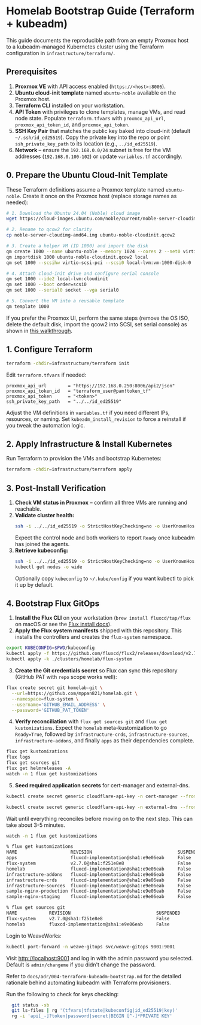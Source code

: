 # Homelab Bootstrap Guide (Terraform + kubeadm)

This guide documents the reproducible path from an empty Proxmox host to a kubeadm-managed Kubernetes cluster using the Terraform configuration in `infrastructure/terraform/`.

## Prerequisites

1. **Proxmox VE** with API access enabled (`https://<host>:8006`).
2. **Ubuntu cloud-init template** named `ubuntu-noble` available on the Proxmox host.
3. **Terraform CLI** installed on your workstation.
4. **API Token** with privileges to clone templates, manage VMs, and read node state. Populate `terraform.tfvars` with `proxmox_api_url`, `proxmox_api_token_id`, and `proxmox_api_token`.
5. **SSH Key Pair** that matches the public key baked into cloud-init (default `~/.ssh/id_ed25519`). Copy the private key into the repo or point `ssh_private_key_path` to its location (e.g., `../id_ed25519`).
6. **Network** – ensure the `192.168.0.0/24` subnet is free for the VM addresses (`192.168.0.100-102`) or update `variables.tf` accordingly.

## 0. Prepare the Ubuntu Cloud-Init Template

These Terraform definitions assume a Proxmox template named `ubuntu-noble`. Create it once on the Proxmox host (replace storage names as needed):

```bash
# 1. Download the Ubuntu 24.04 (Noble) cloud image
wget https://cloud-images.ubuntu.com/noble/current/noble-server-cloudimg-amd64.img

# 2. Rename to qcow2 for clarity
cp noble-server-cloudimg-amd64.img ubuntu-noble-cloudinit.qcow2

# 3. Create a helper VM (ID 1000) and import the disk
qm create 1000 --name ubuntu-noble --memory 1024 --cores 2 --net0 virtio,bridge=vmbr0
qm importdisk 1000 ubuntu-noble-cloudinit.qcow2 local
qm set 1000 --scsihw virtio-scsi-pci --scsi0 local-lvm:vm-1000-disk-0

# 4. Attach cloud-init drive and configure serial console
qm set 1000 --ide2 local-lvm:cloudinit
qm set 1000 --boot order=scsi0
qm set 1000 --serial0 socket --vga serial0

# 5. Convert the VM into a reusable template
qm template 1000
```

If you prefer the Proxmox UI, perform the same steps (remove the OS ISO, delete the default disk, import the qcow2 into SCSI, set serial console) as shown in [this walkthrough](https://www.youtube.com/watch?v=1Ec0Vg5be4s).

## 1. Configure Terraform

```bash
terraform -chdir=infrastructure/terraform init
```

Edit `terraform.tfvars` if needed:

```hcl
proxmox_api_url        = "https://192.168.0.250:8006/api2/json"
proxmox_api_token_id   = "terraform_user@pam!token_tf"
proxmox_api_token      = "<token>"
ssh_private_key_path   = "../../id_ed25519"
```

Adjust the VM definitions in `variables.tf` if you need different IPs, resources, or naming. Set `kubeadm_install_revision` to force a reinstall if you tweak the automation logic.

## 2. Apply Infrastructure & Install Kubernetes

Run Terraform to provision the VMs and bootstrap Kubernetes:

```bash
terraform -chdir=infrastructure/terraform apply
```

## 3. Post-Install Verification

1. **Check VM status in Proxmox** – confirm all three VMs are running and reachable.
2. **Validate cluster health:**
   ```bash
   ssh -i ../../id_ed25519 -o StrictHostKeyChecking=no -o UserKnownHostsFile=/dev/null ubuntu@192.168.0.100 "kubectl get nodes -o wide"
   ```
   Expect the control node and both workers to report `Ready` once kubeadm has joined the agents.
3. **Retrieve kubeconfig:**
   ```bash
   ssh -i ../../id_ed25519 -o StrictHostKeyChecking=no -o UserKnownHostsFile=/dev/null ubuntu@192.168.0.100 "sudo cat /etc/kubernetes/admin.conf" > kubeconfig
   kubectl get nodes -o wide
   ```
   Optionally copy `kubeconfig` to `~/.kube/config` if you want kubectl to pick it up by default.

## 4. Bootstrap Flux GitOps

1. **Install the Flux CLI** on your workstation (`brew install fluxcd/tap/flux` on macOS or see the [Flux install docs](https://fluxcd.io/docs/installation/)).
2. **Apply the Flux system manifests** shipped with this repository. This installs the controllers and creates the `flux-system` namespace.
```bash
export KUBECONFIG=$PWD/kubeconfig
kubectl apply -f https://github.com/fluxcd/flux2/releases/download/v2.7.0/install.yaml   
kubectl apply -k ./clusters/homelab/flux-system
```
3. **Create the Git credentials secret** so Flux can sync this repository (GitHub PAT with `repo` scope works well):
```bash
flux create secret git homelab-git \
  --url=https://github.com/mppan821/homelab.git \
  --namespace=flux-system \
  --username='GITHUB_EMAIL_ADDRESS' \
  --password='GITHUB_PAT_TOKEN'
```
4. **Verify reconciliation** with `flux get sources git` and `flux get kustomizations`. Expect the `homelab` meta-kustomization to go `Ready=True`, followed by `infrastructure-crds`, `infrastructure-sources`, `infrastructure-addons`, and finally `apps` as their dependencies complete.
```bash
flux get kustomizations
flux logs
flux get sources git
flux get helmreleases -A
watch -n 1 flux get kustomizations
```
5. **Seed required application secrets** for cert-manager and external-dns.
```bash
kubectl create secret generic cloudflare-api-key -n cert-manager --from-literal=apiKey=sp...

kubectl create secret generic cloudflare-api-key -n external-dns --from-literal=apiKey=sp...
```

Wait until everything reconciles before moving on to the next step. This can take about 3-5 minutes.
```bash
watch -n 1 flux get kustomizations

% flux get kustomizations
NAME                    REVISION                                SUSPENDED       READY   MESSAGE                                               
apps                    fluxcd-implementation@sha1:e9e06eab     False           True    Applied revision: fluxcd-implementation@sha1:e9e06eab
flux-system             v2.7.0@sha1:f251e8e8                    False           True    Applied revision: v2.7.0@sha1:f251e8e8               
homelab                 fluxcd-implementation@sha1:e9e06eab     False           True    Applied revision: fluxcd-implementation@sha1:e9e06eab
infrastructure-addons   fluxcd-implementation@sha1:e9e06eab     False           True    Applied revision: fluxcd-implementation@sha1:e9e06eab
infrastructure-crds     fluxcd-implementation@sha1:e9e06eab     False           True    Applied revision: fluxcd-implementation@sha1:e9e06eab
infrastructure-sources  fluxcd-implementation@sha1:e9e06eab     False           True    Applied revision: fluxcd-implementation@sha1:e9e06eab
sample-nginx-production fluxcd-implementation@sha1:e9e06eab     False           True    Applied revision: fluxcd-implementation@sha1:e9e06eab
sample-nginx-staging    fluxcd-implementation@sha1:e9e06eab     False           True    Applied revision: fluxcd-implementation@sha1:e9e06eab

% flux get sources git
NAME            REVISION                                SUSPENDED       READY   MESSAGE                                                            
flux-system     v2.7.0@sha1:f251e8e8                    False           True    stored artifact for revision 'v2.7.0@sha1:f251e8e8'               
homelab         fluxcd-implementation@sha1:e9e06eab     False           True    stored artifact for revision 'fluxcd-implementation@sha1:e9e06eab'
```

Login to WeaveWorks:
```bash
kubectl port-forward -n weave-gitops svc/weave-gitops 9001:9001
```
Visit <http://localhost:9001> and log in with the admin password you selected. Default is `admin/changeme` if you didn't change the password.

Refer to `docs/adr/004-terraform-kubeadm-bootstrap.md` for the detailed rationale behind automating kubeadm with Terraform provisioners.

Run the following to check for keys checking:
```bash
  git status -sb
  git ls-files | rg '(tfvars|tfstate|kubeconfig|id_ed25519|key)'
  rg -i 'api[_-]?token|password|secret|BEGIN [^-]*PRIVATE KEY'
```
